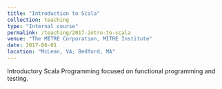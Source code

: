 ```yaml
---
title: "Introduction to Scala"
collection: teaching
type: "Internal course"
permalink: /teaching/2017-intro-to-scala 
venue: "The MITRE Corporation, MITRE Institute"
date: 2017-06-01
location: "McLean, VA; Bedford, MA"
---
```


Introductory Scala Programming focused on functional programming and testing.

